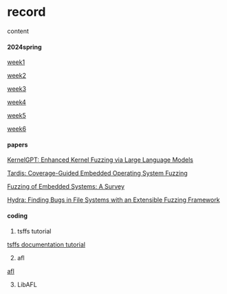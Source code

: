# record

content


#### 2024spring

[week1](./2024spring/week1.md)

[week2](./2024spring/week2.md)

[week3](./2024spring/week3.md)

[week4](./2024spring/week4.md)

[week5](./2024spring/week5.md)

[week6](./2024spring/week6.md)

#### papers

[KernelGPT: Enhanced Kernel Fuzzing via Large Language Models](./papers/KernelGPT:%20Enhanced%20Kernel%20Fuzzing%20via%20Large%20Language%20Models.md)

[Tardis: Coverage-Guided Embedded Operating System Fuzzing](./papers/Tardis:%20Coverage-Guided%20Embedded%20Operating%20System%20Fuzzing.md)

[Fuzzing of Embedded Systems: A Survey](./papers/Fuzzing%20of%20Embedded%20Systems:%20A%20Survey.md)

[Hydra: Finding Bugs in File Systems with an Extensible Fuzzing Framework](./papers/Hydra:%20Finding%20Bugs%20in%20File%20Systems%20with%20an%20Extensible%20Fuzzing%20Framework.md)


#### coding

1. tsffs tutorial

[tsffs documentation tutorial](./coding/tsffs-simics.md)

2. afl

[afl](./coding/afl-tutorial-install-error.md)


3. LibAFL



